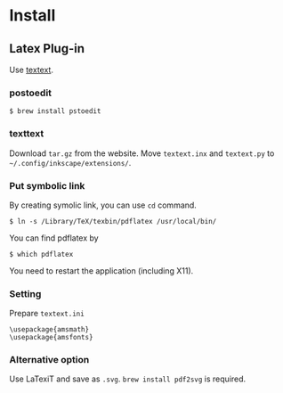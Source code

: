 # Install

## Latex Plug-in
Use [textext](https://pav.iki.fi/software/textext/).

### postoedit
```terminal
$ brew install pstoedit
```
### texttext
Download `tar.gz` from the website. Move `textext.inx` and `textext.py` to `~/.config/inkscape/extensions/`.

### Put symbolic link
By creating symolic link, you can use `cd` command.
```terminal
$ ln -s /Library/TeX/texbin/pdflatex /usr/local/bin/
```
You can find pdflatex by
```terminal
$ which pdflatex
```
You need to restart the application (including X11).

### Setting
Prepare `textext.ini`
```
\usepackage{amsmath}
\usepackage{amsfonts}
```

### Alternative option
Use LaTexiT and save as `.svg`. `brew install pdf2svg` is required.
